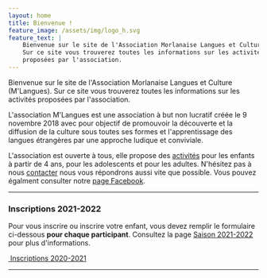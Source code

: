 ```yaml
---
layout: home
title: Bienvenue !
feature_image: /assets/img/logo_h.svg
feature_text: |
    Bienvenue sur le site de l'Association Morlanaise Langues et Culture (M'Langues).
    Sur ce site vous trouverez toutes les informations sur les activités
    proposées par l'association.
---
```


Bienvenue sur le site de l'Association Morlanaise Langues et Culture (M'Langues).
Sur ce site vous trouverez toutes les informations sur les activités
proposées par l'association.

L'association M'Langues est une association à
but non lucratif créée le 9 novembre 2018 avec pour objectif de promouvoir la
découverte et la diffusion de la culture sous toutes ses formes et l'apprentissage
des langues étrangères par une approche ludique et conviviale.

L'association est ouverte à tous, elle propose des [activités](/activites/)
pour les enfants à partir de 4 ans, pour les adolescents et pour les adultes.
N'hésitez pas à nous [contacter](/contact/) nous vous répondrons aussi vite que
possible. Vous pouvez égalment consulter notre
[page Facebook](https://www.facebook.com/MLangues/).

---

### Inscriptions 2021-2022

Pour vous inscrire ou inscrire votre enfant, vous devez remplir le
formulaire ci-dessous **pour chaque participant**. Consultez
la page [Saison 2021-2022](https://mlangues64.github.io/2021/09/03/inscription2021-2022.html)
pour plus d'informations.

<p class="text-center">
    <a href="{{ site.baseurl }}/inscriptions " role="button" class="btn btn-lg btn-success" aria-label="Remove">
        <span class="far fa-check-circle" aria-hidden="true"></span>
        &nbsp;Inscriptions 2020-2021
    </a>
</p>

---
